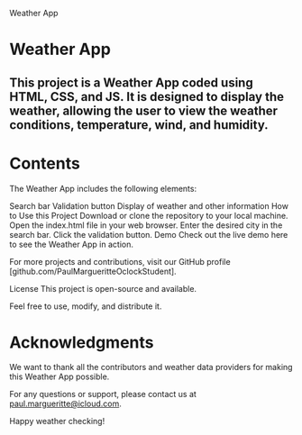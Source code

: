 Weather App
# Weather App

## This project is a Weather App coded using HTML, CSS, and JS. It is designed to display the weather, allowing the user to view the weather conditions, temperature, wind, and humidity.

# Contents
The Weather App includes the following elements:

Search bar
Validation button
Display of weather and other information
How to Use this Project
Download or clone the repository to your local machine.
Open the index.html file in your web browser.
Enter the desired city in the search bar.
Click the validation button.
Demo
Check out the live demo here to see the Weather App in action.


For more projects and contributions, visit our GitHub profile [github.com/PaulMargueritteOclockStudent].

License
This project is open-source and available.

Feel free to use, modify, and distribute it.

# Acknowledgments
We want to thank all the contributors and weather data providers for making this Weather App possible.

For any questions or support, please contact us at paul.margueritte@icloud.com.

Happy weather checking!

